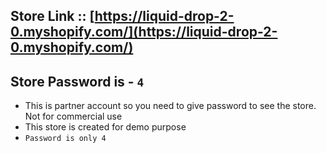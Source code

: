 ## Store Link :: [https://liquid-drop-2-0.myshopify.com/](https://liquid-drop-2-0.myshopify.com/)

## Store Password is - `4`

- This is partner account so you need to give password to see the store. Not for commercial use
- This store is created for demo purpose
- `Password is only 4`
